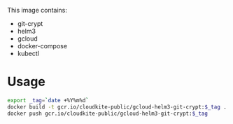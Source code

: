 This image contains:

* git-crypt
* helm3
* gcloud
* docker-compose
* kubectl

# Usage
```bash
export _tag=`date +%Y%m%d`
docker build -t gcr.io/cloudkite-public/gcloud-helm3-git-crypt:$_tag .
docker push gcr.io/cloudkite-public/gcloud-helm3-git-crypt:$_tag
```
